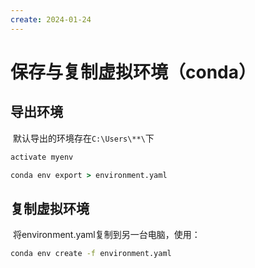```yaml
---
create: 2024-01-24
---
```

# 保存与复制虚拟环境（conda）

## 导出环境

​	默认导出的环境存在`C:\Users\**\`下

```cmd
activate myenv

conda env export > environment.yaml
```

## 复制虚拟环境

​	将environment.yaml复制到另一台电脑，使用：

```cmd
conda env create -f environment.yaml
```


